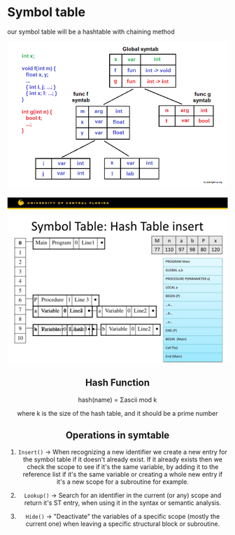 # Symbol table

our symbol table will be a hashtable with chaining method

<center>
<img
src="assets/symtable_Structure.png"
/>

</br>
</br>

<center>
<img
src="assets/symbol-table-hash-table-insert-l.jpg"
/>
</center>

## Hash Function

hash(name) = Σascii mod k

where k is the size of the hash table, and it should be a prime number

## Operations in symtable

1. `Insert()` -> When recognizing a new identifier we create a new entry for the symbol table if it doesn't already exist. If it already exists then we check the scope to see if it's the same variable, by adding it to the reference list if it's the same variable or creating a whole new entry if it's a new scope for a subroutine for example.

2. `Lookup()` -> Search for an identifier in the current (or any) scope and return it's ST entry, when using it in the syntax or semantic analysis.

3. `Hide()` -> "Deactivate" the variables of a specific scope (mostly the current one) when leaving a specific structural block or subroutine.
